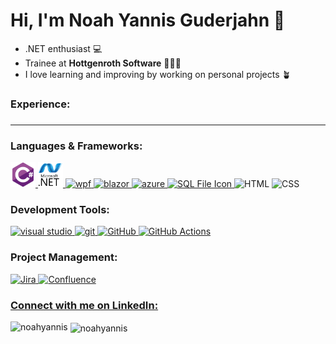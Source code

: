 <h1 align="left">Hi, I'm Noah Yannis Guderjahn 👾</h1> 


-  .NET enthusiast 💻
-  Trainee at **Hottgenroth Software** 👨‍🎓🏢
-  I love learning and improving by working on personal projects 🪴

<h3 align="left">Experience:<h3>
<hr/>
 
<h3 align="left">Languages & Frameworks:</h3>
<p align="left"> 
  <a href="https://www.w3schools.com/cs/" target="_blank" rel="noreferrer"> 
    <img src="https://raw.githubusercontent.com/devicons/devicon/master/icons/csharp/csharp-original.svg" alt="csharp" width="40" height="40"/> 
  </a> 
  <a href="https://dotnet.microsoft.com/" target="_blank" rel="noreferrer"> 
    <img src="https://raw.githubusercontent.com/devicons/devicon/master/icons/dot-net/dot-net-original-wordmark.svg" alt="dotnet" width="40" height="40"/> 
  </a> 
  </a> 
     <a href="https://github.com/dotnet/wpf" target="_blank" rel="noreferrer"> 
    <img src="https://www.ambient-it.net/wp-content/uploads/2016/04/wpf-logo-175.png" alt="wpf" width="40" height="40"/> 
  </a> 
   <a href="https://dotnet.microsoft.com/en-us/apps/aspnet/web-apps/blazor" target="_blank" rel="noreferrer"> 
    <img src="https://encrypted-tbn0.gstatic.com/images?q=tbn:ANd9GcTatxPk9iZc3Lvyr1Ps2klxJlW9bEpcHM5uiFNAGNgz-w&s" alt="blazor" width="40" height="40"/> 
  <a href="https://azure.microsoft.com" target="_blank" rel="noreferrer"> 
    <img src="https://user-images.githubusercontent.com/25181517/183911544-95ad6ba7-09bf-4040-ac44-0adafedb9616.png" alt="azure" width="40" height="40"/> 
  </a> 
  <a href="https://aws.amazon.com/de/what-is/sql/#:~:text=Structured%20query%20language%20(SQL)%20is,relationships%20between%20the%20data%20values." target="_blank" rel="noreferrer"> 
    <img width="40" src="https://cdn.vectorstock.com/i/preview-1x/33/30/sql-file-document-icon-vector-24673330.webp" alt="SQL File Icon" title="SQL File"/>
  </a> 
    <img width="40" src="https://user-images.githubusercontent.com/25181517/192158954-f88b5814-d510-4564-b285-dff7d6400dad.png" alt="HTML" title="HTML"/>
   <img width="40" src="https://user-images.githubusercontent.com/25181517/183898674-75a4a1b1-f960-4ea9-abcb-637170a00a75.png" alt="CSS" title="CSS"/>
  </a>   
 
  <h3>Development Tools:</h3>
  <a href="https://visualstudio.microsoft.com/de/" target="_blank" rel="noreferrer"> 
    <img src="https://upload.wikimedia.org/wikipedia/commons/thumb/2/2c/Visual_Studio_Icon_2022.svg/1200px-Visual_Studio_Icon_2022.svg.png" alt="visual studio" width="40" height="40"/> 
  </a> 
  <a href="https://git-scm.com/" target="_blank" rel="noreferrer"> 
     <img src="https://www.vectorlogo.zone/logos/git-scm/git-scm-icon.svg" alt="git" width="40" height="40"/> 
  </a> 
  <a href="https://github.com" target="_blank" rel="noreferrer"> 
     <img width="40" src="https://user-images.githubusercontent.com/25181517/192108374-8da61ba1-99ec-41d7-80b8-fb2f7c0a4948.png" alt="GitHub" title="GitHub"/>
  </a> 
  <a href="https://github.com/actions" target="_blank" rel="noreferrer"> 
     <img width="40" src="https://www.svgrepo.com/show/306098/githubactions.svg" alt="GitHub Actions" title="GitHub Actions"/>
  </a> 

  <h3>Project Management:</h3>
  
  <a href="https://www.atlassian.com/software/jira" target="_blank" rel="noreferrer"> 
    <img width="40" src="https://user-images.githubusercontent.com/25181517/183912952-83784e94-629d-4c34-a961-ae2ae795b662.png" alt="Jira" title="Jira"/>
  </a> 
  <a href="https://www.atlassian.com/software/confluence" target="_blank" rel="noreferrer"> 
    <img width="40" src="https://encrypted-tbn0.gstatic.com/images?q=tbn:ANd9GcRmmdN79GoqzeCryoft6_bntK_UJR0QMR0G1VNwurnb4w&s" alt="Confluence" title="Confluence"/>
  </a>

  <h3 align="left">
    <a href="https://www.linkedin.com/in/noah-yannis-guderjahn-549659240" target="blank">Connect with me on LinkedIn:</a>
  </h3>
</p>

</p>

<p><img align="left" src="https://github-readme-stats.vercel.app/api/top-langs?username=noahyannis&show_icons=true&locale=en&layout=compact" alt="noahyannis" /></p>

<p>&nbsp;<img align="center" src="https://github-readme-stats.vercel.app/api?username=noahyannis&show_icons=true&locale=en" alt="noahyannis" /></p>
